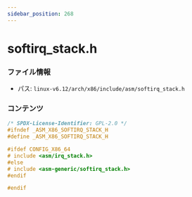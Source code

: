 ```yaml
---
sidebar_position: 268
---
```

# softirq_stack.h

### ファイル情報

- パス: `linux-v6.12/arch/x86/include/asm/softirq_stack.h`

### コンテンツ

```h
/* SPDX-License-Identifier: GPL-2.0 */
#ifndef _ASM_X86_SOFTIRQ_STACK_H
#define _ASM_X86_SOFTIRQ_STACK_H

#ifdef CONFIG_X86_64
# include <asm/irq_stack.h>
#else
# include <asm-generic/softirq_stack.h>
#endif

#endif

```
